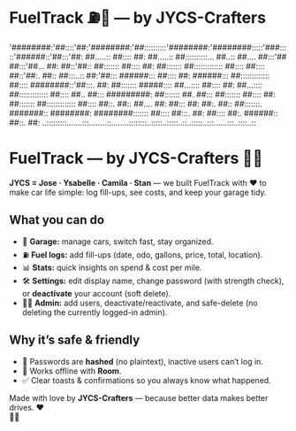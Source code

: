 # FuelTrack ⛽🚗 — by JYCS-Crafters

'########:'##::::'##:'########:'##::::::::::'########:'########:::::'###:::::'######::'##:::'##:
 ##.....:: ##:::: ##: ##.....:: ##::::::::::... ##..:: ##.... ##:::'## ##:::'##... ##: ##::'##::
 ##::::::: ##:::: ##: ##::::::: ##::::::::::::: ##:::: ##:::: ##::'##:. ##:: ##:::..:: ##:'##:::
 ######::: ##:::: ##: ######::: ##::::::::::::: ##:::: ########::'##:::. ##: ##::::::: #####::::
 ##...:::: ##:::: ##: ##...:::: ##::::::::::::: ##:::: ##.. ##::: #########: ##::::::: ##. ##:::
 ##::::::: ##:::: ##: ##::::::: ##::::::::::::: ##:::: ##::. ##:: ##.... ##: ##::: ##: ##:. ##::
 ##:::::::. #######:: ########: ########::::::: ##:::: ##:::. ##: ##:::: ##:. ######:: ##::. ##:
..:::::::::.......:::........::........::::::::..:::::..:::::..::..:::::..:::......:::..::::..::

# FuelTrack — by JYCS-Crafters 🚗⛽

**JYCS = Jose · Ysabelle · Camila · Stan** — we built FuelTrack with ❤️ to make car life simple: log fill-ups, see costs, and keep your garage tidy.

## What you can do
- 🛞 **Garage:** manage cars, switch fast, stay organized.
- ⛽ **Fuel logs:** add fill-ups (date, odo, gallons, price, total, location).
- 📊 **Stats:** quick insights on spend & cost per mile.
- 🛠 **Settings:** edit display name, change password (with strength check), or **deactivate** your account (soft delete).
- 🧑‍💼 **Admin:** add users, deactivate/reactivate, and safe-delete (no deleting the currently logged-in admin).

## Why it’s safe & friendly
- 🔐 Passwords are **hashed** (no plaintext), inactive users can’t log in.
- 📴 Works offline with **Room**.
- ✅ Clear toasts & confirmations so you always know what happened.

Made with love by **JYCS-Crafters** — because better data makes better drives. ❤️  
🚗💨
